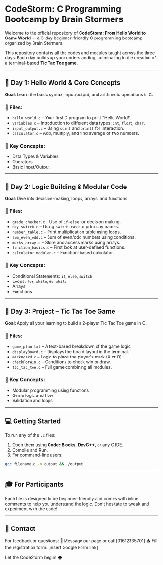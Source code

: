 
# CodeStorm: C Programming Bootcamp by Brain Stormers

Welcome to the official repository of **CodeStorm: From Hello World to Game World** — a 3-day beginner-friendly C programming bootcamp organized by Brain Stormers.

This repository contains all the codes and modules taught across the three days. Each day builds up your understanding, culminating in the creation of a terminal-based **Tic Tac Toe game**.

---

## 📅 Day 1: Hello World & Core Concepts
**Goal**: Learn the basic syntax, input/output, and arithmetic operations in C.

### 🔹 Files:
- `hello_world.c` – Your first C program to print "Hello World!".
- `variables.c` – Introduction to different data types: `int`, `float`, `char`.
- `input_output.c` – Using `scanf` and `printf` for interaction.
- `calculator.c` – Add, multiply, and find average of two numbers.

### 🧠 Key Concepts:
- Data Types & Variables
- Operators
- Basic Input/Output

---

## 📅 Day 2: Logic Building & Modular Code
**Goal**: Dive into decision-making, loops, arrays, and functions.

### 🔹 Files:
- `grade_checker.c` – Use of `if-else` for decision making.
- `day_switch.c` – Using `switch-case` to print day names.
- `number_table.c` – Print multiplication table using loops.
- `sum_even_odd.c` – Sum of even/odd numbers using conditions.
- `marks_array.c` – Store and access marks using arrays.
- `function_basics.c` – First look at user-defined functions.
- `calculator_modular.c` – Function-based calculator.

### 🧠 Key Concepts:
- Conditional Statements: `if`, `else`, `switch`
- Loops: `for`, `while`, `do-while`
- Arrays
- Functions

---

## 📅 Day 3: Project – Tic Tac Toe Game
**Goal**: Apply all your learning to build a 2-player Tic Tac Toe game in C.

### 🔹 Files:
- `game_plan.txt` – A text-based breakdown of the game logic.
- `displayBoard.c` – Displays the board layout in the terminal.
- `markBoard.c` – Logic to place the player's mark (X or O).
- `checkForWin.c` – Conditions to check win or draw.
- `tic_tac_toe.c` – Full game combining all modules.

### 🧠 Key Concepts:
- Modular programming using functions
- Game logic and flow
- Validation and loops

---

## 💻 Getting Started
To run any of the `.c` files:
1. Open them using **Code::Blocks**, **DevC++**, or any C IDE.
2. Compile and Run.
3. For command-line users:
```bash
gcc filename.c -o output && ./output
```

---

## 🎓 For Participants
Each file is designed to be beginner-friendly and comes with inline comments to help you understand the logic. Don’t hesitate to tweak and experiment with the code!

---

## 📩 Contact
For feedback or questions:
📲 Message our page or call [01612335701]
📥 Fill the registration form: [insert Google Form link]

Let the CodeStorm begin! 🌩️
